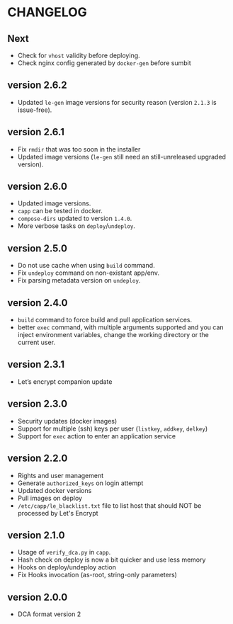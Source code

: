 CHANGELOG
=========

Next
----
- Check for `vhost` validity before deploying.
- Check nginx config generated by `docker-gen` before sumbit

version 2.6.2
-------------
- Updated `le-gen` image versions for security reason (version `2.1.3` is issue-free).

version 2.6.1
-------------
- Fix `rmdir` that was too soon in the installer
- Updated image versions (`le-gen` still need an still-unreleased upgraded version).

version 2.6.0
-------------
- Updated image versions.
- `capp` can be tested in docker.
- `compose-dirs` updated to version `1.4.0`.
- More verbose tasks on `deploy`/`undeploy`.

version 2.5.0
-------------
- Do not use cache when using `build` command.
- Fix `undeploy` command on non-existant app/env.
- Fix parsing metadata version on `undeploy`.

version 2.4.0
-------------
- `build` command to force build and pull application services.
- better `exec` command, with multiple arguments supported and you can inject environment variables, change the working directory or the current user.

version 2.3.1
-------------
- Let’s encrypt companion update

version 2.3.0
-------------
- Security updates (docker images)
- Support for multiple (ssh) keys per user (`listkey`, `addkey`, `delkey`)
- Support for `exec` action to enter an application service

version 2.2.0
-------------
- Rights and user management
- Generate `authorized_keys` on login attempt
- Updated docker versions
- Pull images on deploy
- `/etc/capp/le_blacklist.txt` file to list host that should NOT be processed by Let's Encrypt

version 2.1.0
-------------
- Usage of `verify_dca.py` in `capp`.
- Hash check on deploy is now a bit quicker and use less memory
- Hooks on deploy/undeploy action
- Fix Hooks invocation (as-root, string-only parameters)

version 2.0.0
-------------
- DCA format version 2
